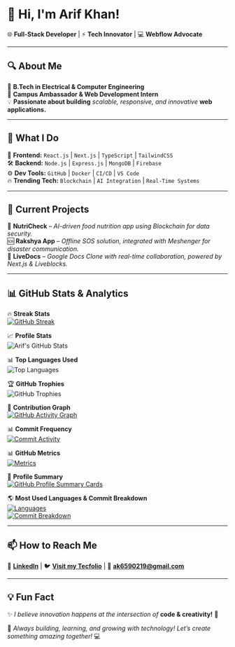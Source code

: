 # 🚀 **Hi, I'm Arif Khan!**  

🌐 **Full-Stack Developer** | ⚡ **Tech Innovator** | 💻 **Webflow Advocate**  

---

## 🔍 **About Me**  
🏫 **B.Tech in Electrical & Computer Engineering**  
💼 **Campus Ambassador & Web Development Intern**  
💡 **Passionate about building** _scalable, responsive, and innovative_ **web applications.**  

---

## 🚀 **What I Do**  
🎨 **Frontend:** `React.js` | `Next.js` | `TypeScript` | `TailwindCSS`  
🛠 **Backend:** `Node.js` | `Express.js` | `MongoDB` | `Firebase`  
⚙️ **Dev Tools:** `GitHub` | `Docker` | `CI/CD` | `VS Code`  
🔥 **Trending Tech:** `Blockchain` | `AI Integration` | `Real-Time Systems`  

---

## 🌟 **Current Projects**  
📂 **NutriCheck** – _AI-driven food nutrition app using Blockchain for data security._  
🆘 **Rakshya App** – _Offline SOS solution, integrated with Meshenger for disaster communication._  
📜 **LiveDocs** – _Google Docs Clone with real-time collaboration, powered by Next.js & Liveblocks._  

---

## 📊 **GitHub Stats & Analytics**  

🔥 **Streak Stats**  
[![GitHub Streak](https://streak-stats.demolab.com/?user=arif6371&theme=radical&hide_border=true)](https://git.io/streak-stats)  

📈 **Profile Stats**  
![Arif's GitHub Stats](https://github-readme-stats.vercel.app/api?username=arif6371&show_icons=true&theme=radical&count_private=true&hide_border=true)  

📊 **Top Languages Used**  
![Top Languages](https://github-readme-stats.vercel.app/api/top-langs/?username=arif6371&layout=compact&theme=radical&hide_border=true)  

🏆 **GitHub Trophies**  
![GitHub Trophies](https://github-profile-trophy.vercel.app/?username=arif6371&theme=radical&no-frame=true&margin-w=10)  

📜 **Contribution Graph**  
[![GitHub Activity Graph](https://github-readme-activity-graph.cyclic.app/graph?username=arif6371&theme=react-dark)](https://github.com/ashutosh00710/github-readme-activity-graph)  

📊 **Commit Frequency**  
[![Commit Activity](https://github-readme-stats.vercel.app/api?username=arif6371&show_icons=true&count_private=true&include_all_commits=true&theme=radical)](https://github.com/arif6371/)  

📊 **GitHub Metrics**  
[![Metrics](https://github.com/arif6371/arif6371/blob/main/github-metrics.svg)](https://github.com/lowlighter/metrics)  

📄 **Profile Summary**  
[![GitHub Profile Summary Cards](https://github-profile-summary-cards.vercel.app/api/cards/profile-details?username=arif6371&theme=radical)](https://github.com/vn7n24fzkq/github-profile-summary-cards)  

🌎 **Most Used Languages & Commit Breakdown**  
[![Languages](https://github-profile-summary-cards.vercel.app/api/cards/repos-per-language?username=arif6371&theme=radical)](https://github.com/arif6371/)  
[![Commit Breakdown](https://github-profile-summary-cards.vercel.app/api/cards/most-commit-language?username=arif6371&theme=radical)](https://github.com/arif6371/)  

---

## 📫 **How to Reach Me**  
🔗 **[LinkedIn](https://www.linkedin.com/in/arif-khan313/)** | 🐦 **[Visit my Tecfolio](https://arif-s-portfolio.vercel.app/)** | 📩 **ak6590219@gmail.com**  

---

## 💡 **Fun Fact**  
✨ _I believe innovation happens at the intersection of_ **code & creativity!** 🚀  

🔧 _Always building, learning, and growing with technology! Let’s create something amazing together!_ 💻  
